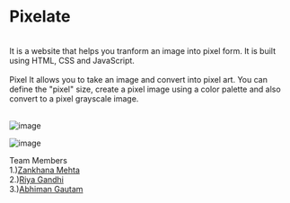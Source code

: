 # Pixelate
<br>
It is a website that helps you tranform an image into pixel form. It is built using HTML, CSS and JavaScript.
<br></br>
Pixel It allows you to take an image and convert into pixel art. You can define the "pixel" size, create a pixel image using a color palette and also convert to a pixel grayscale image. <br></br>

![image](https://user-images.githubusercontent.com/73026322/188302428-0ba016c4-67c9-42cd-95c8-5c34acc44b38.png) <br>

![image](https://user-images.githubusercontent.com/73026322/188302437-f5585b44-91b3-40e6-8aea-42e449f09e17.png) <br>



Team Members
<br>
1.)<a href="https://github.com/zankhana46">Zankhana Mehta </a>
<br>
2.)<a href="https://github.com/Riya1929">Riya Gandhi </a>
<br>
3.)<a href="https://github.com/Abhiman1211">Abhiman Gautam </a>

